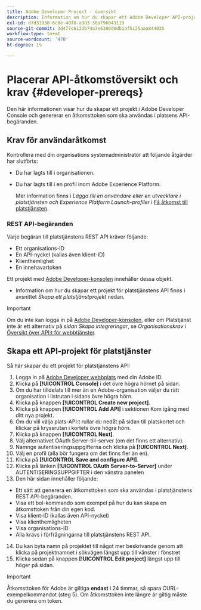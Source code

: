 ```yaml
---
title: Adobe Developer Project - översikt
description: Information om hur du skapar ett Adobe Developer API-projekt.
exl-id: d7d31938-6c0e-40f8-a9d3-30af96043119
source-git-commit: 3d477c6133b74a7e6380d0db1af5125aaa844035
workflow-type: tm+mt
source-wordcount: '478'
ht-degree: 1%

---
```


# Placerar API-åtkomstöversikt och krav {#developer-prereqs}

Den här informationen visar hur du skapar ett projekt i Adobe Developer Console och genererar en åtkomsttoken som ska användas i platsens API-begäranden.

## Krav för användaråtkomst

Kontrollera med din organisations systemadministratör att följande åtgärder har slutförts:

* Du har lagts till i organisationen.
* Du har lagts till i en profil inom Adobe Experience Platform.

  Mer information finns i *Lägga till en användare eller en utvecklare i platstjänsten och Experience Platform Launch-profiler* i [Få åtkomst till platstjänsten](/help/places-gain-access.md).

### REST API-begäranden

Varje begäran till platstjänstens REST API kräver följande:

* Ett organisations-ID
* En API-nyckel (kallas även klient-ID)
* Klienthemlighet
* En innehavartoken

Ett projekt med [Adobe Developer-konsolen](https://developer.adobe.com/console) innehåller dessa objekt.

* Information om hur du skapar ett projekt för platstjänstens API finns i avsnittet *Skapa ett platstjänstprojekt* nedan.

>[!IMPORTANT]
>
>Om du inte kan logga in på [Adobe Developer-konsolen](https://developer.adobe.com/console), eller om Platstjänst inte är ett alternativ på *sidan Skapa integreringar*, se *Organisationskrav* i [Översikt över API:t för webbtjänster](/help/web-service-api/places-web-services.md).

## Skapa ett API-projekt för platstjänster

Så här skapar du ett projekt för platstjänstens API:

1. Logga in på [Adobe Developer webbplats](https://developer.adobe.com) med din Adobe ID.
2. Klicka på **[!UICONTROL Console]** i det övre högra hörnet på sidan.
3. Om du har tilldelats till mer än en Adobe-organisation väljer du rätt organisation i listrutan i sidans övre högra hörn.
4. Klicka på knappen **[!UICONTROL Create new project]**.
5. Klicka på knappen **[!UICONTROL Add API]** i sektionen Kom igång med ditt nya projekt.
6. Om du vill välja plats-API:t rullar du nedåt på sidan till platskortet och klickar på kryssrutan i kortets övre högra hörn.
7. Klicka på knappen **[!UICONTROL Next]**.
8. Välj alternativet OAuth Server-till-server (om det finns ett alternativ).
9. Namnge autentiseringsuppgifterna och klicka på **[!UICONTROL Next]**.
10. Välj en profil (alla bör fungera om det finns fler än en).
11. Klicka på **[!UICONTROL Save and configure API]**.
12. Klicka på länken **[!UICONTROL OAuth Server-to-Server]** under AUTENTISERINGSUPPGIFTER i den vänstra panelen
13. Den här sidan innehåller följande:
   * Ett sätt att generera en åtkomsttoken som ska användas i platstjänstens REST API-begäranden.
   * Visa ett bol-kommando som exempel på hur du kan skapa en åtkomsttoken från din egen kod.
   * Visa klient-ID (kallas även API-nyckel)
   * Visa klienthemligheten
   * Visa organisations-ID
   * Alla krävs i förfrågningarna till platstjänstens REST API.
14. Du kan byta namn på projektet till något mer beskrivande genom att klicka på projektnamnet i sökvägen längst upp till vänster i fönstret
15. Klicka sedan på knappen **[!UICONTROL Edit project]** längst upp till höger på sidan.

>[!IMPORTANT]
>
>Åtkomsttoken för Adobe är giltiga **endast** i 24 timmar, så spara CURL-exempelkommandot (steg 5). Om åtkomsttoken inte längre är giltig måste du generera om token.
